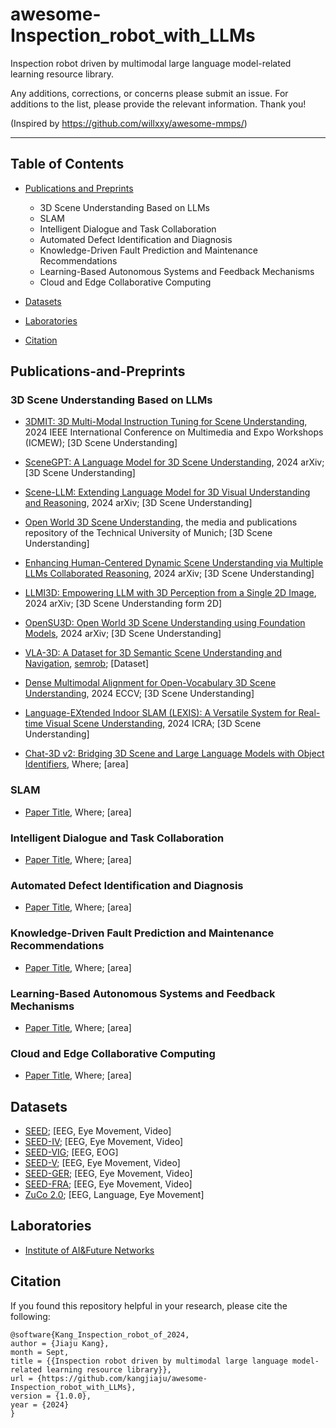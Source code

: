 # awesome-Inspection_robot_with_LLMs
 Inspection robot driven by multimodal large language model-related learning resource library.

 Any additions, corrections, or concerns please submit an issue. For additions to the list, please provide the relevant information. Thank you!

 (Inspired by https://github.com/willxxy/awesome-mmps/) 

***

## Table of Contents

- [Publications and Preprints](#publications-and-preprints)
  - 3D Scene Understanding Based on LLMs
  - SLAM
  - Intelligent Dialogue and Task Collaboration
  - Automated Defect Identification and Diagnosis
  - Knowledge-Driven Fault Prediction and Maintenance Recommendations
  - Learning-Based Autonomous Systems and Feedback Mechanisms
  - Cloud and Edge Collaborative Computing
- [Datasets](#datasets)

- [Laboratories](#laboratories)

- [Citation](#citation)


## Publications-and-Preprints

### 3D Scene Understanding Based on LLMs

<!-- - [Paper Title](https://ieeexplore.ieee.org/abstract/document/10645462), Where; [area] -->

- [3DMIT: 3D Multi-Modal Instruction Tuning for Scene Understanding](https://ieeexplore.ieee.org/abstract/document/10645462), 2024 IEEE International Conference on Multimedia and Expo Workshops (ICMEW); [3D Scene Understanding]

- [SceneGPT: A Language Model for 3D Scene Understanding](https://arxiv.org/abs/2408.06926), 2024 arXiv; [3D Scene Understanding]

- [Scene-LLM: Extending Language Model for 3D Visual Understanding and Reasoning](https://arxiv.org/abs/2403.11401), 2024 arXiv; [3D Scene Understanding]

- [Open World 3D Scene Understanding](https://mediatum.ub.tum.de/doc/1743803/3kki5bjo6qgqko16vco12dih2.Mohiuddin_OpenWorld3DSceneUnderstandingpdf_geschw%C3%A4rzt.pdf), the media and publications repository of the Technical University of Munich; [3D Scene Understanding]

- [Enhancing Human-Centered Dynamic Scene Understanding via Multiple LLMs Collaborated Reasoning](https://arxiv.org/abs/2403.10107), 2024 arXiv; [3D Scene Understanding]

- [LLMI3D: Empowering LLM with 3D Perception from a Single 2D Image](https://arxiv.org/abs/2408.07422), 2024 arXiv; [3D Scene Understanding form 2D]

- [OpenSU3D: Open World 3D Scene Understanding using Foundation Models](https://arxiv.org/abs/2407.14279), 2024 arXiv; [3D Scene Understanding]

- [VLA-3D: A Dataset for 3D Semantic Scene Understanding and Navigation](https://semrob.github.io/docs/rss_semrob2024_cr_paper12.pdf), [semrob](https://semrob.github.io/); [Dataset]

- [Dense Multimodal Alignment for Open-Vocabulary 3D Scene Understanding](https://arxiv.org/abs/2407.09781), 2024 ECCV; [3D Scene Understanding]

- [Language-EXtended Indoor SLAM (LEXIS): A Versatile System for Real-time Visual Scene Understanding](https://ieeexplore.ieee.org/abstract/document/10610341), 2024 ICRA; [3D Scene Understanding]

- [Chat-3D v2: Bridging 3D Scene and Large Language Models with Object Identifiers](https://ieeexplore.ieee.org/abstract/document/10645462), Where; [area]

### SLAM

- [Paper Title](https://ieeexplore.ieee.org/abstract/document/10645462), Where; [area]


 
### Intelligent Dialogue and Task Collaboration

- [Paper Title](https://ieeexplore.ieee.org/abstract/document/10645462), Where; [area]



### Automated Defect Identification and Diagnosis

- [Paper Title](https://ieeexplore.ieee.org/abstract/document/10645462), Where; [area]



### Knowledge-Driven Fault Prediction and Maintenance Recommendations

- [Paper Title](https://ieeexplore.ieee.org/abstract/document/10645462), Where; [area]



### Learning-Based Autonomous Systems and Feedback Mechanisms

- [Paper Title](https://ieeexplore.ieee.org/abstract/document/10645462), Where; [area]


### Cloud and Edge Collaborative Computing

- [Paper Title](https://ieeexplore.ieee.org/abstract/document/10645462), Where; [area]


## Datasets
- [SEED](https://bcmi.sjtu.edu.cn/home/seed/seed.html); [EEG, Eye Movement, Video]
- [SEED-IV](https://bcmi.sjtu.edu.cn/home/seed/seed-iv.html); [EEG, Eye Movement, Video]
- [SEED-VIG](https://bcmi.sjtu.edu.cn/home/seed/seed-vig.html); [EEG, EOG]
- [SEED-V](https://bcmi.sjtu.edu.cn/home/seed/seed-v.html); [EEG, Eye Movement, Video]
- [SEED-GER](https://bcmi.sjtu.edu.cn/home/seed/seed-GER.html); [EEG, Eye Movement, Video]
- [SEED-FRA](https://bcmi.sjtu.edu.cn/home/seed/seed-FRA.html); [EEG, Eye Movement, Video]
- [ZuCo 2.0](https://osf.io/2urht/); [EEG, Language, Eye Movement]


## Laboratories
- [Institute of AI&Future Networks](https://zkgyy.bnu.edu.cn/yjjg/rgznywlwlyjywy/index.htm)


## Citation
If you found this repository helpful in your research, please cite the following:

```
@software{Kang_Inspection_robot_of_2024,
author = {Jiaju Kang},
month = Sept,
title = {{Inspection robot driven by multimodal large language model-related learning resource library}},
url = {https://github.com/kangjiaju/awesome-Inspection_robot_with_LLMs},
version = {1.0.0},
year = {2024}
}
```

